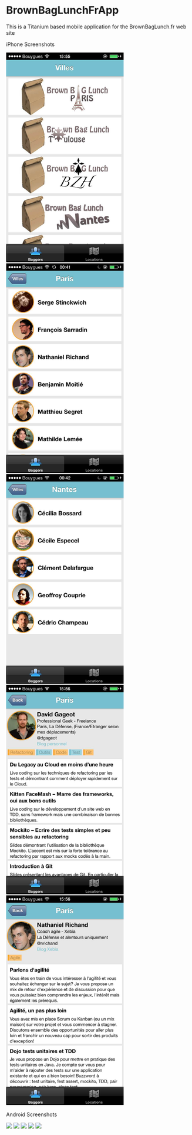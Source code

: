 BrownBagLunchFrApp
================

This is a Titanium based mobile application for the BrownBagLunch.fr web site

iPhone Screenshots

<img src="https://github.com/nadouani/BrownBagLunchFrApp/raw/master/doc/images/iphone/villes.jpg" width="320">
<img src="https://github.com/nadouani/BrownBagLunchFrApp/raw/master/doc/images/iphone/baggers-paris.jpg" width="320">
<img src="https://github.com/nadouani/BrownBagLunchFrApp/raw/master/doc/images/iphone/baggers-nantes.jpg" width="320">
<img src="https://github.com/nadouani/BrownBagLunchFrApp/raw/master/doc/images/iphone/bagger1.jpg" width="320"> 
<img src="https://github.com/nadouani/BrownBagLunchFrApp/raw/master/doc/images/iphone/bagger2.jpg" width="320"> 


Android Screenshots

<img src="https://github.com/nadouani/BrownBagLunchFrApp/raw/master/doc/images/android/villes.jpg" width="320">
<img src="https://github.com/nadouani/BrownBagLunchFrApp/raw/master/doc/images/android/baggers-paris.jpg" width="320">
<img src="https://github.com/nadouani/BrownBagLunchFrApp/raw/master/doc/images/android/baggers-lyon.jpg" width="320">
<img src="https://github.com/nadouani/BrownBagLunchFrApp/raw/master/doc/images/android/bagger1.jpg" width="320"> 
<img src="https://github.com/nadouani/BrownBagLunchFrApp/raw/master/doc/images/android/bagger3.jpg" width="320"> 
 
